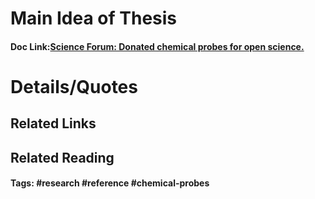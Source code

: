 # Main Idea of Thesis


#### Doc Link:[Science Forum: Donated chemical probes for open science.](https://elifesciences.org/articles/34311)

# Details/Quotes


## Related Links

## Related Reading



#### Tags: #research #reference #chemical-probes 
